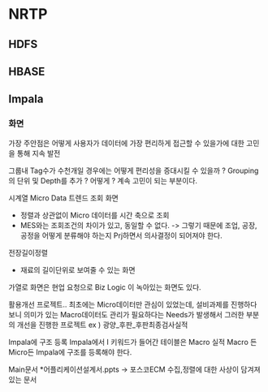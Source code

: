 # NRTP

## HDFS

## HBASE

## Impala


### 화면

가장 주안점은 어떻게 사용자가 데이터에 가장 편리하게 접근할 수 있을가에 대한 고민을 통해 지속 발전

그룹내 Tag수가 수천개일 경우에는 어떻게 편리성을 증대시킬 수 있을까 ?
Grouping의 단위 및 Depth를 추가 ? 어떻게 ? 
계속 고민이 되는 부분이다.

시계열 Micro Data 트렌드 조회 화면
- 정렬과 상관없이 Micro 데이터를 시간 축으로 조회
- MES와는 조회조건의 차이가 있고, 동일할 수 없다. 
    -> 그렇기 때문에 조업, 공장, 공정을 어떻게 분류해야 하는지 Prj하면서 의사결정이 되어져야 한다. 

전장길이정렬
- 재료의 길이단위로 보여줄 수 있는 화면

가열로 화면은 현업 요청으로 Biz Logic 이 녹아있는 화면도 있다. 

활용개선 프로젝트.. 
최초에는 Micro데이터만 관심이 있었는데, 설비과제를 진행하다 보니 의미가 있는 Macro데이터도 관리가 필요하다는 Needs가 발생해서 그러한 부분의 개선을 진행한 프로젝트
ex ) 광양_후판_후판최종검사실적

Impala에 구조 등록
Impala에서 I 키워드가 들어간 테이블은 Macro 실적
Macro 든 Micro든 Impala에 구조를 등록해야 한다. 

Main문서
*어플리케이션설계서.ppts -> 포스코ECM
수집,정렬에 대한 사상이 담겨져 있는 문서
